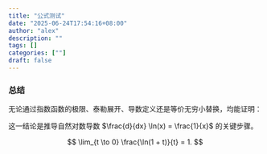 ```yaml
---
title: "公式测试"
date: "2025-06-24T17:54:16+08:00"
author: "alex"
description: ""
tags: []
categories: [""]
draft: false
---
```


### **总结**

无论通过指数函数的极限、泰勒展开、导数定义还是等价无穷小替换，均能证明：

这一结论是推导自然对数导数 $\frac{d}{dx} \ln(x) = \frac{1}{x}$ 的关键步骤。

$$
\lim_{t \to 0} \frac{\ln(1 + t)}{t} = 1.
$$